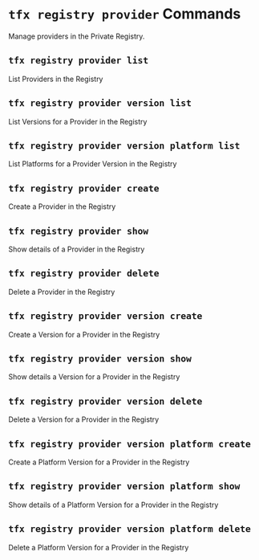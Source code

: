 # `tfx registry provider` Commands

Manage providers in the Private Registry.

## `tfx registry provider list`

List Providers in the Registry

## `tfx registry provider version list`

List Versions for a Provider in the Registry

## `tfx registry provider version platform list`

List Platforms for a Provider Version in the Registry

## `tfx registry provider create`

Create a Provider in the Registry

## `tfx registry provider show`

Show details of a Provider in the Registry

## `tfx registry provider delete`

Delete a Provider in the Registry

## `tfx registry provider version create`

Create a Version for a Provider in the Registry

## `tfx registry provider version show`

Show details a Version for a Provider in the Registry

## `tfx registry provider version delete`

Delete a Version for a Provider in the Registry

## `tfx registry provider version platform create`

Create a Platform Version for a Provider in the Registry

## `tfx registry provider version platform show`

Show details of a Platform Version for a Provider in the Registry

## `tfx registry provider version platform delete`

Delete a Platform Version for a Provider in the Registry
